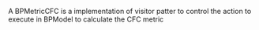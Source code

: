 A BPMetricCFC is a implementation of visitor patter to control the action to execute in BPModel
to calculate the CFC metric